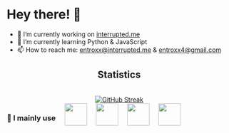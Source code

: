 
<div align="left"><h1> Hey there! 👋 </h1></div>

- 🔭 I’m currently working on [interrupted.me](https://interrupted.me)
- 🌱 I’m currently learning Python & JavaScript
- 📫 How to reach me: entroxx@interrupted.me & entroxx4@gmail.com
<div align="center">
  <h2>Statistics</h2>
  <br> 
  <a href="https://git.io/streak-stats"><img src="https://streak-stats.demolab.com?user=entroxx&theme=highcontrast" alt="GitHub Streak" /></a>
</div>
<div align="center" style="display: flex; gap: 20px;">
  <h3>🔧 I mainly use</h3>
  <img style="width: 50px; height: 50px;" src="https://user-images.githubusercontent.com/25181517/192158954-f88b5814-d510-4564-b285-dff7d6400dad.png">
  <img style="width: 50px; height: 50px;" src="https://user-images.githubusercontent.com/25181517/183898674-75a4a1b1-f960-4ea9-abcb-637170a00a75.png">
  <img style="width: 50px; height: 50px;" src="https://brandslogos.com/wp-content/uploads/images/large/python-logo.png">
  <img style="width: 50px; height: 50px;" src="https://user-images.githubusercontent.com/25181517/117447155-6a868a00-af3d-11eb-9cfe-245df15c9f3f.png">
</div>


